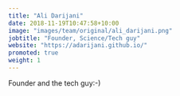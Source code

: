 ```yaml
---
title: "Ali Darijani"
date: 2018-11-19T10:47:58+10:00
image: "images/team/original/ali_darijani.png"
jobtitle: "Founder, Science/Tech guy"
website: "https://adarijani.github.io/"
promoted: true
weight: 1
---
```


Founder and the tech guy:-)
